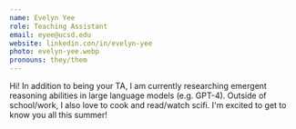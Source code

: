 ```yaml
---
name: Evelyn Yee
role: Teaching Assistant
email: eyee@ucsd.edu
website: linkedin.con/in/evelyn-yee
photo: evelyn-yee.webp
pronouns: they/them
---
```


Hi! In addition to being your TA, I am currently researching emergent reasoning abilities in large language models (e.g. GPT-4). Outside of school/work, I also love to cook and read/watch scifi. I'm excited to get to know you all this summer!
